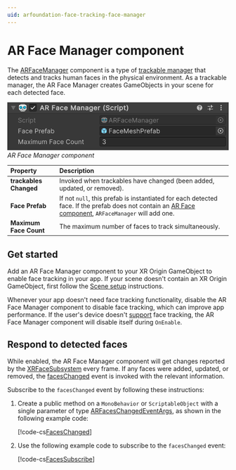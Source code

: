 ```yaml
---
uid: arfoundation-face-tracking-face-manager
---
```

# AR Face Manager component

The [ARFaceManager](xref:UnityEngine.XR.ARFoundation.ARFaceManager) component is a type of [trackable manager](xref:arfoundation-managers#trackables-and-trackable-managers) that detects and tracks human faces in the physical environment. As a trackable manager, the AR Face Manager creates GameObjects in your scene for each detected face.

![AR Face Manager component](../../images/ar-face-manager.png)<br/>*AR Face Manager component*

| Property               | Description |
| :--------------------- | :---------- |
| **trackables Changed** | Invoked when trackables have changed (been added, updated, or removed). |
| **Face Prefab**        | If not `null`, this prefab is instantiated for each detected face. If the prefab does not contain an [AR Face component](xref:arfoundation-face-tracking-arface), `ARFaceManager` will add one. |
| **Maximum Face Count** | The maximum number of faces to track simultaneously. |

## Get started

Add an AR Face Manager component to your XR Origin GameObject to enable face tracking in your app. If your scene doesn't contain an XR Origin GameObject, first follow the [Scene setup](xref:arfoundation-scene-setup) instructions.

Whenever your app doesn't need face tracking functionality, disable the AR Face Manager component to disable face tracking, which can improve app performance. If the user's device doesn't [support](xref:arfoundation-face-tracking-platform-support) face tracking, the AR Face Manager component will disable itself during `OnEnable`.

## Respond to detected faces

While enabled, the AR Face Manager component will get changes reported by the [XRFaceSubsystem](xref:UnityEngine.XR.ARSubsystems.XRFaceSubsystem) every frame. If any faces were added, updated, or removed, the [facesChanged](xref:UnityEngine.XR.ARFoundation.ARFaceManager.facesChanged) event is invoked with the relevant information. 

Subscribe to the `facesChanged` event by following these instructions:

1. Create a public method on a `MonoBehavior` or `ScriptableObject` with a single parameter of type [ARFacesChangedEventArgs](xref:UnityEngine.XR.ARFoundation.ARFacesChangedEventArgs), as shown in the following example code:

    [!code-cs[FacesChanged](../../../Tests/CodeSamples/ARFaceManagerSamples.cs#FacesChanged)]

2. Use the following example code to subscribe to the `facesChanged` event:

    [!code-cs[FacesSubscribe](../../../Tests/CodeSamples/ARFaceManagerSamples.cs#FacesSubscribe)]
